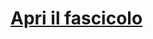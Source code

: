 # [Apri il fascicolo][d0de62d7]

  [d0de62d7]: https://salute.regione.umbria.it/fse "indirizzo web del servizio"
